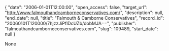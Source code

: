 {
  "date": "2006-01-01T12:00:00", 
  "open_access": false, 
  "target_url": "http://www.falmouthandcamborneconservatives.com/", 
  "description": null, 
  "end_date": null, 
  "title": "Falmouth & Camborne Conservatives", 
  "record_id": "20060101T120000/7hjzzJiPflDcUZb/dobMJA==", 
  "publisher": "falmouthandcamborneconservatives.com", 
  "slug": 109489, 
  "start_date": null
}

None